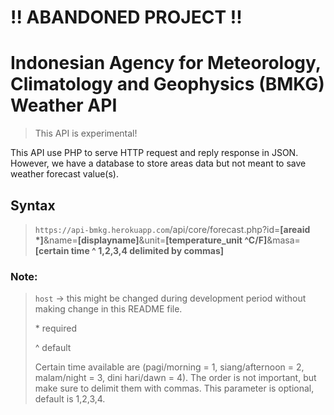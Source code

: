 # !! ABANDONED PROJECT !!
# Indonesian Agency for Meteorology, Climatology and Geophysics (BMKG) Weather API

> This API is experimental!

This API use PHP to serve HTTP request and reply response in JSON. However, we have a database to store areas data but not meant to save weather forecast value(s).

## Syntax

> `https://api-bmkg.herokuapp.com`/api/core/forecast.php?id=**[areaid \*]**&name=**[displayname]**&unit=**[temperature_unit ^C/F]**&masa=**[certain time ^ 1,2,3,4 delimited by commas]**

### Note:
>
> `host` -> this might be changed during development period without making change in this README file.
>
> \* required
>
> ^ default
>
> Certain time available are (pagi/morning = 1, siang/afternoon = 2, malam/night = 3, dini hari/dawn = 4). The order is not important, but make sure to delimit them with commas. This parameter is optional, default is 1,2,3,4.
